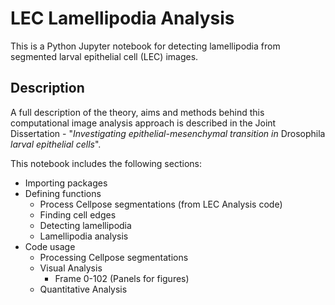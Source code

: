 # LEC Lamellipodia Analysis

This is a Python Jupyter notebook for detecting lamellipodia from segmented larval epithelial cell (LEC) images.

## Description

A full description of the theory, aims and methods behind this computational image analysis approach is described in the Joint Dissertation - "_Investigating epithelial-mesenchymal transition in_ Drosophila _larval epithelial cells_".

This notebook includes the following sections:
- Importing packages
- Defining functions
  - Process Cellpose segmentations (from LEC Analysis code)
  - Finding cell edges
  - Detecting lamellipodia
  - Lamellipodia analysis
- Code usage
  - Processing Cellpose segmentations
  - Visual Analysis
    - Frame 0-102 (Panels for figures)
  - Quantitative Analysis

